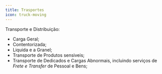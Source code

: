 ```yaml
---
title: Trasportes
icon: truck-moving
---
```


Transporte e Distribuição:
- Carga Geral;  
- Contentorizada; 
- Liquida e a Granel; 
- Transporte de Produtos sensiveis; 
- Transporte de Dedicados e Cargas Abnormais, incluindo serviços de _Frete e Transfer_ de Pessoal e Bens;
